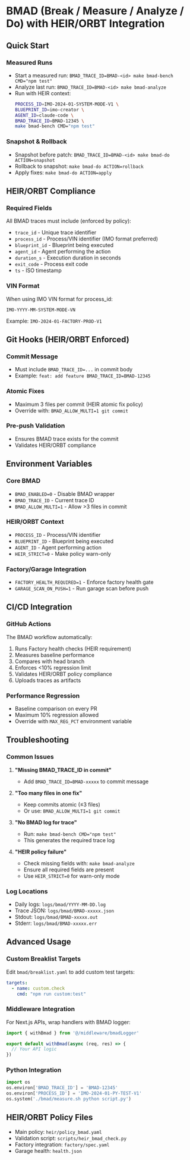 # BMAD (Break / Measure / Analyze / Do) with HEIR/ORBT Integration

## Quick Start

### Measured Runs
- Start a measured run: `BMAD_TRACE_ID=BMAD-<id> make bmad-bench CMD="npm test"`
- Analyze last run: `BMAD_TRACE_ID=BMAD-<id> make bmad-analyze`
- Run with HEIR context:
  ```bash
  PROCESS_ID=IMO-2024-01-SYSTEM-MODE-V1 \
  BLUEPRINT_ID=imo-creator \
  AGENT_ID=claude-code \
  BMAD_TRACE_ID=BMAD-12345 \
  make bmad-bench CMD="npm test"
  ```

### Snapshot & Rollback
- Snapshot before patch: `BMAD_TRACE_ID=BMAD-<id> make bmad-do ACTION=snapshot`
- Rollback to snapshot: `make bmad-do ACTION=rollback`
- Apply fixes: `make bmad-do ACTION=apply`

## HEIR/ORBT Compliance

### Required Fields
All BMAD traces must include (enforced by policy):
- `trace_id` - Unique trace identifier
- `process_id` - Process/VIN identifier (IMO format preferred)
- `blueprint_id` - Blueprint being executed
- `agent_id` - Agent performing the action
- `duration_s` - Execution duration in seconds
- `exit_code` - Process exit code
- `ts` - ISO timestamp

### VIN Format
When using IMO VIN format for process_id:
```
IMO-YYYY-MM-SYSTEM-MODE-VN
```
Example: `IMO-2024-01-FACTORY-PROD-V1`

## Git Hooks (HEIR/ORBT Enforced)

### Commit Message
- Must include `BMAD_TRACE_ID=...` in commit body
- Example: `feat: add feature BMAD_TRACE_ID=BMAD-12345`

### Atomic Fixes
- Maximum 3 files per commit (HEIR atomic fix policy)
- Override with: `BMAD_ALLOW_MULTI=1 git commit`

### Pre-push Validation
- Ensures BMAD trace exists for the commit
- Validates HEIR/ORBT compliance

## Environment Variables

### Core BMAD
- `BMAD_ENABLED=0` - Disable BMAD wrapper
- `BMAD_TRACE_ID` - Current trace ID
- `BMAD_ALLOW_MULTI=1` - Allow >3 files in commit

### HEIR/ORBT Context
- `PROCESS_ID` - Process/VIN identifier
- `BLUEPRINT_ID` - Blueprint being executed
- `AGENT_ID` - Agent performing action
- `HEIR_STRICT=0` - Make policy warn-only

### Factory/Garage Integration
- `FACTORY_HEALTH_REQUIRED=1` - Enforce factory health gate
- `GARAGE_SCAN_ON_PUSH=1` - Run garage scan before push

## CI/CD Integration

### GitHub Actions
The BMAD workflow automatically:
1. Runs Factory health checks (HEIR requirement)
2. Measures baseline performance
3. Compares with head branch
4. Enforces <10% regression limit
5. Validates HEIR/ORBT policy compliance
6. Uploads traces as artifacts

### Performance Regression
- Baseline comparison on every PR
- Maximum 10% regression allowed
- Override with `MAX_REG_PCT` environment variable

## Troubleshooting

### Common Issues

1. **"Missing BMAD_TRACE_ID in commit"**
   - Add `BMAD_TRACE_ID=BMAD-xxxxx` to commit message
   
2. **"Too many files in one fix"**
   - Keep commits atomic (≤3 files)
   - Or use: `BMAD_ALLOW_MULTI=1 git commit`
   
3. **"No BMAD log for trace"**
   - Run: `make bmad-bench CMD="npm test"`
   - This generates the required trace log

4. **"HEIR policy failure"**
   - Check missing fields with: `make bmad-analyze`
   - Ensure all required fields are present
   - Use `HEIR_STRICT=0` for warn-only mode

### Log Locations
- Daily logs: `logs/bmad/YYYY-MM-DD.log`
- Trace JSON: `logs/bmad/BMAD-xxxxx.json`
- Stdout: `logs/bmad/BMAD-xxxxx.out`
- Stderr: `logs/bmad/BMAD-xxxxx.err`

## Advanced Usage

### Custom Breaklist Targets
Edit `bmad/breaklist.yaml` to add custom test targets:
```yaml
targets:
  - name: custom.check
    cmd: "npm run custom:test"
```

### Middleware Integration
For Next.js APIs, wrap handlers with BMAD logger:
```typescript
import { withBmad } from '@/middleware/bmadLogger'

export default withBmad(async (req, res) => {
  // Your API logic
})
```

### Python Integration
```python
import os
os.environ['BMAD_TRACE_ID'] = 'BMAD-12345'
os.environ['PROCESS_ID'] = 'IMO-2024-01-PY-TEST-V1'
os.system('./bmad/measure.sh python script.py')
```

## HEIR/ORBT Policy Files
- Main policy: `heir/policy_bmad.yaml`
- Validation script: `scripts/heir_bmad_check.py`
- Factory integration: `factory/spec.yaml`
- Garage health: `health.json`